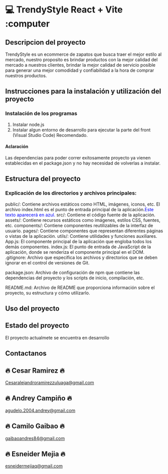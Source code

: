 # 💻 TrendyStyle React + Vite :computer

## Descripcion del proyecto
TrendyStyle es un ecommerce de zapatos que busca traer el mejor estilo al mercado, nuestro proposito es brindar productos con la mejor calidad del mercado a nuestros clientes, brindar la mejor calidad de servicio posible para generar una mejor comodidad y confiabilidad a la hora de comprar nuestros productos.

## Instrucciones para la instalación y utilización del proyecto 
### Instalación de los programas
1. Instalar node.js
2. Instalar algun entorno de desarrollo para ejecutar la parte del front (Visual Studio Code) Recomendado.
#### Aclaración
Las dependencias para poder correr exitosamente proyecto ya vienen establecidas en el package.json y no hay necesidad de volverlas a instalar.

## Estructura del proyecto
### Explicación de los directorios y archivos principales:

public/: Contiene archivos estáticos como HTML, imágenes, iconos, etc. El archivo index.html es el punto de entrada principal de la aplicación.<span style="color:blue">Este texto aparecerá en azul.</span>
src/: Contiene el código fuente de la aplicación.
assets/: Contiene recursos estáticos como imágenes, estilos CSS, fuentes, etc.
components/: Contiene componentes reutilizables de la interfaz de usuario.
pages/: Contiene componentes que representan diferentes páginas o vistas de la aplicación.
utils/: Contiene utilidades y funciones auxiliares.
App.js: El componente principal de la aplicación que engloba todos los demás componentes.
index.js: El punto de entrada de JavaScript de la aplicación, donde se renderiza el componente principal en el DOM.
.gitignore: Archivo que especifica los archivos y directorios que se deben ignorar en el control de versiones de Git.

package.json: Archivo de configuración de npm que contiene las dependencias del proyecto y los scripts de inicio, compilación, etc.

README.md: Archivo de README que proporciona información sobre el proyecto, su estructura y cómo utilizarlo.
## Uso del proyecto

## Estado del proyecto
El proyecto actualmete se encuentra en desarrollo

## Contactanos

## 🔥 Cesar Ramirez 🔥
Cesaralejandroramirezzuluaga@gmail.com
## 🔥 Andrey Campiño 🔥
agudelo.2004.andrey@gmail.com
## 🔥 Camilo Gaibao 🔥
gaibaoandres84@gmail.com
## 🔥 Esneider Mejia 🔥
esneidermejiaq@gmail.com



